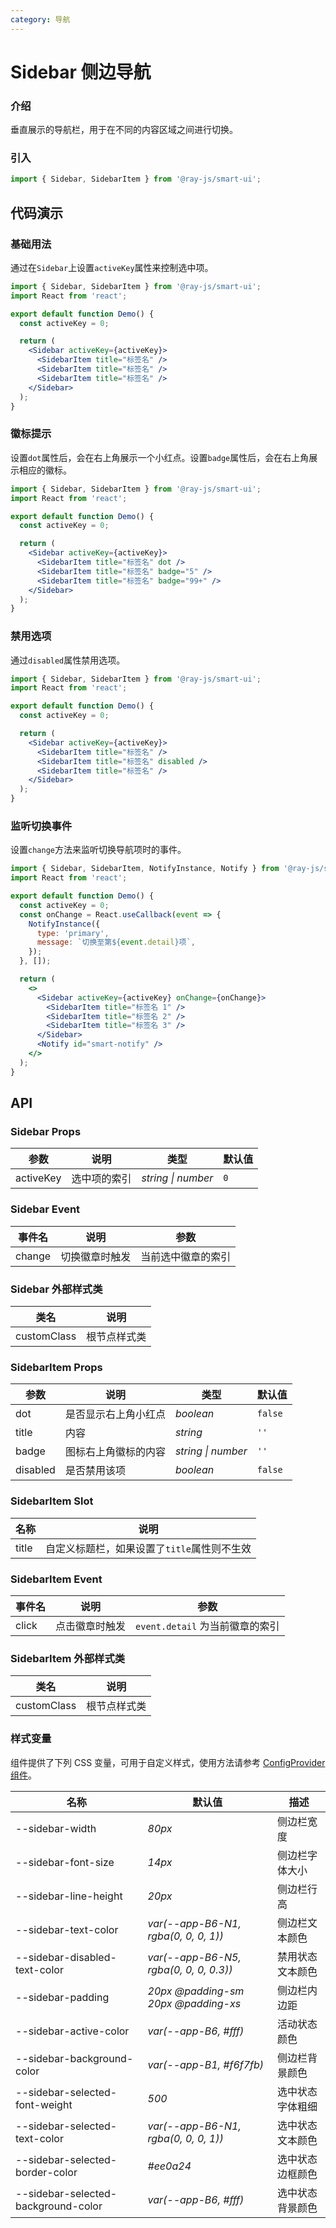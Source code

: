 ```yaml
---
category: 导航
---
```


# Sidebar 侧边导航

### 介绍

垂直展示的导航栏，用于在不同的内容区域之间进行切换。

### 引入

```jsx
import { Sidebar, SidebarItem } from '@ray-js/smart-ui';
```

## 代码演示

### 基础用法

通过在`Sidebar`上设置`activeKey`属性来控制选中项。

```jsx
import { Sidebar, SidebarItem } from '@ray-js/smart-ui';
import React from 'react';

export default function Demo() {
  const activeKey = 0;

  return (
    <Sidebar activeKey={activeKey}>
      <SidebarItem title="标签名" />
      <SidebarItem title="标签名" />
      <SidebarItem title="标签名" />
    </Sidebar>
  );
}
```

### 徽标提示

设置`dot`属性后，会在右上角展示一个小红点。设置`badge`属性后，会在右上角展示相应的徽标。

```jsx
import { Sidebar, SidebarItem } from '@ray-js/smart-ui';
import React from 'react';

export default function Demo() {
  const activeKey = 0;

  return (
    <Sidebar activeKey={activeKey}>
      <SidebarItem title="标签名" dot />
      <SidebarItem title="标签名" badge="5" />
      <SidebarItem title="标签名" badge="99+" />
    </Sidebar>
  );
}
```

### 禁用选项

通过`disabled`属性禁用选项。

```jsx
import { Sidebar, SidebarItem } from '@ray-js/smart-ui';
import React from 'react';

export default function Demo() {
  const activeKey = 0;

  return (
    <Sidebar activeKey={activeKey}>
      <SidebarItem title="标签名" />
      <SidebarItem title="标签名" disabled />
      <SidebarItem title="标签名" />
    </Sidebar>
  );
}
```

### 监听切换事件

设置`change`方法来监听切换导航项时的事件。

```jsx
import { Sidebar, SidebarItem, NotifyInstance, Notify } from '@ray-js/smart-ui';
import React from 'react';

export default function Demo() {
  const activeKey = 0;
  const onChange = React.useCallback(event => {
    NotifyInstance({
      type: 'primary',
      message: `切换至第${event.detail}项`,
    });
  }, []);

  return (
    <>
      <Sidebar activeKey={activeKey} onChange={onChange}>
        <SidebarItem title="标签名 1" />
        <SidebarItem title="标签名 2" />
        <SidebarItem title="标签名 3" />
      </Sidebar>
      <Notify id="smart-notify" />
    </>
  );
}
```

## API

### Sidebar Props

| 参数      | 说明         | 类型               | 默认值 |
| --------- | ------------ | ------------------ | ------ |
| activeKey | 选中项的索引 | _string \| number_ | `0` |

### Sidebar Event

| 事件名 | 说明           | 参数               |
| ------ | -------------- | ------------------ |
| change | 切换徽章时触发 | 当前选中徽章的索引 |

### Sidebar 外部样式类

| 类名         | 说明         |
| ------------ | ------------ |
| customClass | 根节点样式类 |

### SidebarItem Props

| 参数  | 说明                 | 类型      | 默认值  |
| ----- | -------------------- | --------- | ------- |
| dot | 是否显示右上角小红点 | _boolean_ | `false` |
| title | 内容 | _string_ | `''` |
| badge | 图标右上角徽标的内容 | _string \| number_ | `''` |
| disabled | 是否禁用该项 | _boolean_ | `false` |

### SidebarItem Slot

| 名称  | 说明                                        |
| ----- | ------------------------------------------- |
| title | 自定义标题栏，如果设置了`title`属性则不生效 |

### SidebarItem Event

| 事件名 | 说明           | 参数                            |
| ------ | -------------- | ------------------------------- |
| click | 点击徽章时触发 | `event.detail` 为当前徽章的索引 |

### SidebarItem 外部样式类

| 类名         | 说明         |
| ------------ | ------------ |
| customClass | 根节点样式类 |

### 样式变量

组件提供了下列 CSS 变量，可用于自定义样式，使用方法请参考 [ConfigProvider 组件](/material/smartui?comId=config-provider)。

| 名称                          | 默认值                                 | 描述 |
| ----------------------------- | -------------------------------------- | ---- |
| --sidebar-width               | _80px_                                 | 侧边栏宽度          |
| --sidebar-font-size           | _14px_                                 | 侧边栏字体大小      |
| --sidebar-line-height         | _20px_                                 | 侧边栏行高          |
| --sidebar-text-color          | _var(--app-B6-N1, rgba(0, 0, 0, 1))_   | 侧边栏文本颜色      |
| --sidebar-disabled-text-color | _var(--app-B6-N5, rgba(0, 0, 0, 0.3))_ | 禁用状态文本颜色    |
| --sidebar-padding             | _20px @padding-sm 20px @padding-xs_    | 侧边栏内边距        |
| --sidebar-active-color        | _var(--app-B6, #fff)_                  | 活动状态颜色        |
| --sidebar-background-color    | _var(--app-B1, #f6f7fb)_               | 侧边栏背景颜色      |
| --sidebar-selected-font-weight| _500_                                  | 选中状态字体粗细    |
| --sidebar-selected-text-color | _var(--app-B6-N1, rgba(0, 0, 0, 1))_   | 选中状态文本颜色    |
| --sidebar-selected-border-color| _#ee0a24_                             | 选中状态边框颜色    |
| --sidebar-selected-background-color| _var(--app-B6, #fff)_             | 选中状态背景颜色    |
